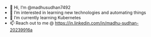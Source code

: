 - 👋 Hi, I’m @madhusudhan7492
- 👀 I’m interested in learning new technologies and automating things
- 🌱 I’m currently learning Kubernetes
- 📫 Reach out to me @ https://in.linkedin.com/in/madhu-sudhan-20239916a

<!---
madhusudhan7492/madhusudhan7492 is a ✨ special ✨ repository because its `README.md` (this file) appears on your GitHub profile.
You can click the Preview link to take a look at your changes.
--->

